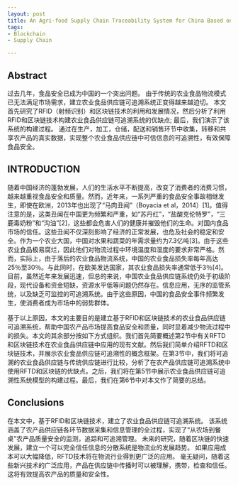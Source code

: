 ```yaml
---
layout: post
title: An Agri-food Supply Chain Traceability System for China Based on RFID & Bloclchain Technology
tags:
- Blockchain
- Supply Chain

---
```


## Abstract

过去几年，食品安全已成为中国的一个突出问题。 由于传统的农业食品物流模式已无法满足市场需求，建立农业食品供应链可追溯系统正变得越来越迫切。 本文首先研究了RFID（射频识别）和区块链技术的利用和发展情况，然后分析了利用RFID和区块链技术构建农业食品供应链可追溯系统的优缺点; 最后，我们演示了该系统的构建过程。 通过在生产，加工，仓储，配送和销售环节中收集，转移和共享农产品的真实数据，实现整个农业食品供应链中可信信息的可追溯性，有效保障食品安全。

## INTRODUCTION

随着中国经济的蓬勃发展，人们的生活水平不断提高，改变了消费者的消费习惯，越来越重视食品安全和质量。然而，近年来，一系列严重的食品安全事故相继发生，即使在欧洲，2013年也出现了“马肉丑闻”（Boyacia et al，2014）[1]。值得注意的是，这类丑闻在中国更为频繁和严重，如“苏丹红”，“盐酸克伦特罗”，“三鹿毒奶粉”和“沟油”[2]，这些都会危害人们的健康并摧毁他们的生命。对国内食品市场的信任。这些丑闻不仅深刻影响了经济的正常发展，也危及社会的稳定和安全。作为一个农业大国，中国对水果和蔬菜的年需求量约为7.3亿吨[3]。由于这些农业食品极易腐烂，因此他们对物流过程中环境温度和湿度的要求非常严格。然而，实际上，由于落后的农业食品物流系统，中国的农业食品损失率每年高达25％至30％。与此同时，在欧美发达国家，其农业食品损失率通常低于3％[4]。目前，虽然近年来发展迅速，但总的来说，中国农业食品供应链系统仍处于初级阶段，现代设备和资金短缺，资源水平低等问题仍然存在。信息应用，无序的监管系统，以及缺乏可监控的可追溯系统。由于这些原因，中国的食品安全事件频繁发生，使消费者成为市场中的弱势群体。

基于以上原因，本文的主要目的是建立基于RFlD和区块链技术的农业食品供应链可追溯系统，帮助中国农产品市场提高食品安全和质量，同时显着减少物流过程中的损失。本文的其余部分按如下方式组织。我们首先简要概述第2节中有关RFTD和区块链技术在农业食品供应链中应用的现有文献。然后我们简单介绍RFTD和区块链技术，并展示农业食品供应链可追溯性的概念框架。在第3节中，我们将可追溯的农业食品供应链与传统供应链进行比较，分析了在农产品供应链可追溯系统中使用RFTD和区块链的优缺点。之后，我们将在第5节中展示农业食品供应链可追溯性系统模型的构建过程。最后，我们在第6节中对本文作了简要的总结。

## Conclusions

在本文中，基于RFlD和区块链技术，建立了农业食品供应链可追溯系统。 该系统涵盖了农产品供应链各环节数据采集和信息管理的全过程，实现了“从农场到餐桌”农产品质量安全的监测，追踪和可追溯管理。 未来的研究，随着区块链的快速发展，建立一个可以完全信任信息的分散系统是物流业的发展趋势。 如果应用成本可以大幅降低，RFTD技术将在物流行业得到更广泛的应用。 毫无疑问，随着这些新兴技术的广泛应用，产品在供应链中传播时可以被理解，携带，检查和信任。 这将有效提高农产品的质量和安全性。
